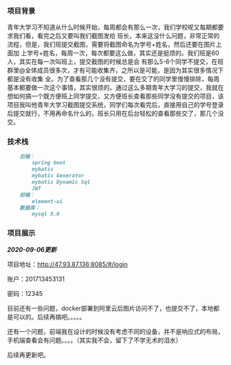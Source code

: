 ###  项目背景



​		   青年大学习不知道从什么时候开始，每周都会有那么一次，我们学校呢又每期都要求我们看，看完之后又要叫我们截图发给 班长，本来这没什么问题，非常正常的流程，但是，我们班提交截图，需要将截图命名为学号+姓名，然后还要在图片上面加 上学号+姓名，每周一次，每次都要这么做，其实还是挺烦的。我们班是60人，其实在每一次叫班上，提交截图的时候总是会 有那么5-6个同学不提交，在班群里@全体成员很多次，才有可能收集齐，之所以是可能，是因为其实很多情况下都是没有收集 全。为了查看那几个没有提交，要在交了的同学里慢慢排除，每周基本都要做一次这个事情，其实很烦的。
​	     通过这么多期青年大学习的提交，我就在想如何搞一个既方便班上同学提交，又方便班长查看那些同学没有提交的项目，该项目我叫他青年大学习截图提交系统，同学们每次看完后，直接用自己的学号登录后提交就行，不用再命名什么的，班长只用在后台轻松的查看那些交了，那几个没交。



###  技术栈

```markdown
	后端：
		spring boot 
		mybatis
		mybatis Generator
		mybatis Dynamic Sql
		JWT
	前端：
		element-ui
	数据库：
		mysql 8.0

```

###  

###  项目展示

***2020-09-06更新***

项目地址：<http://47.93.87.136:8085/#/login>



账户：201713453131

密码：12345

目前还有一些问题，docker部署到阿里云后图片访问不了，也提交不了，本地都是可以的。后续再搞吧。。。。。

还有一个问题，前端我在设计的时候没有考虑不同的设备，并不是响应式的布局，手机端查看会有问题。。。。（其实我不会，留下了不学无术的泪水）

后续再更新吧。





###  

